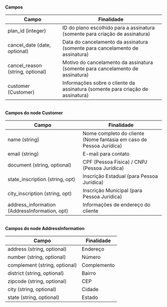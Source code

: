 <br>
<strong> Campos </strong>

|              Campo              |          Finalidade
| --------------------------------| ----------------------------------------------------------------------------------- |
| plan_id (integer)               | ID do plano escolhido para a assinatura (somente para criação de assinatura)        |
| cancel_date (date, optional)    | Data do cancelamento da assinatura (somente para cancelamento de assinatura)        |
| cancel_reason (string, optional)| Motivo do cancelamento da assinatura (somente para cancelamento de assinatura)      |
| customer (Customer)             | Informações sobre o cliente da assinatura (somente para criação de assinatura)      |



<br>
<strong> Campos do node Customer </strong>

|              Campo                            |          Finalidade
| --------------------------------------------- | ------------------------------------------------------------------------- |
| name (string)                                 | Nome completo do cliente (Nome fantasia em caso de Pessoa Jurídica)       |
| email (string)                                | E-mail para contato                                                       |
| document (string, optional)                   | CPF (Pessoa Física) / CNPJ (Pessoa Jurídica)                              |
| state_inscription (string, opt)               | Inscrição Estadual (para Pessoa Jurídica)                                 |
| city_inscription (string, opt)                | Inscrição Municipal (para Pessoa Jurídica)                                |
| address_information (AddressInformation, opt) | Informações de endereço do cliente                                        |


<br>
<strong> Campos do node AddressInformation </strong>

|              Campo                        |          Finalidade
| ------------------------------------------| ----------------------------------------|
| address (string, optional)                | Endereço                                |
| number (string, optional)                 | Número                                  |
| complement (string, optional)             | Complemento                             |
| district (string, optional)               | Bairro                                  |
| zipcode (string, optional)                | CEP                                     |
| city (string, optional)                   | Cidade                                  |
| state (string, optional)                  | Estado                                  |
